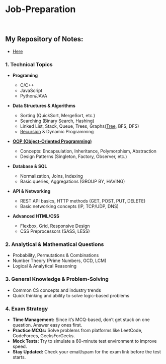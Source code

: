 # Job-Preparation
<br>

## My Repository of Notes: 
- [Here](https://github.com/sabrina-mostafa/Short-FormulaS-and-NoteS)

### **1. Technical Topics**
- **Programing**  
  - C/C++  
  - JavaScript  
  - Python/JAVA 
    
- **Data Structures & Algorithms**  
  - Sorting (QuickSort, MergeSort, etc.)  
  - Searching (Binary Search, Hashing)  
  - Linked List, Stack, Queue, Trees, Graphs([Tree](https://github.com/sabrina-mostafa/Data-Structure/blob/main/Graph/Tree/Into.md), BFS, DFS)  
  - [Recursion](https://github.com/sabrina-mostafa/Data-Structure/tree/main/Recursion) & Dynamic Programming  

- **[OOP (Object-Oriented Programming)](https://github.com/sabrina-mostafa/OOPs)**  
  - Concepts: Encapsulation, Inheritance, Polymorphism, Abstraction  
  - Design Patterns (Singleton, Factory, Observer, etc.)  

- **Database & SQL**  
  - Normalization, Joins, Indexing  
  - Basic queries, Aggregations (GROUP BY, HAVING)  

- **API & Networking**  
  - REST API basics, HTTP methods (GET, POST, PUT, DELETE)  
  - Basic networking concepts (IP, TCP/UDP, DNS)  

- **Advanced HTML/CSS**  
  - Flexbox, Grid, Responsive Design  
  - CSS Preprocessors (SASS, LESS)  

### **2. Analytical & Mathematical Questions**  
- Probability, Permutations & Combinations  
- Number Theory (Prime Numbers, GCD, LCM)  
- Logical & Analytical Reasoning  

### **3. General Knowledge & Problem-Solving**  
- Common CS concepts and industry trends  
- Quick thinking and ability to solve logic-based problems  

### **4. Exam Strategy**  
- **Time Management:** Since it’s MCQ-based, don’t get stuck on one question. Answer easy ones first.  
- **Practice MCQs:** Solve problems from platforms like LeetCode, CodeForces, GeeksForGeeks.  
- **Mock Tests:** Try to simulate a 60-minute test environment to improve speed.  
- **Stay Updated:** Check your email/spam for the exam link before the test starts.  


